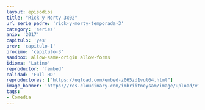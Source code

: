 ```yaml
---
layout: episodios
title: "Rick y Morty 3x02"
url_serie_padre: 'rick-y-morty-temporada-3'
category: 'series'
anio: '2017'
capitulo: 'yes'
prev: 'capitulo-1'
proximo: 'capitulo-3'
sandbox: allow-same-origin allow-forms
idioma: 'Latino'
reproductor: 'fembed'
calidad: 'Full HD'
reproductores: ["https://uqload.com/embed-z065zd1vul64.html"]
image_banner: 'https://res.cloudinary.com/imbriitneysam/image/upload/v1555883952/rick-banner-3-min.jpg'
tags:
- Comedia
---
```











